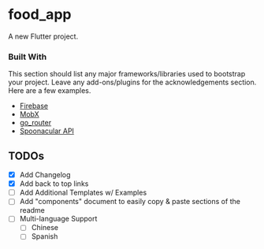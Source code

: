 # food_app

A new Flutter project.

### Built With

This section should list any major frameworks/libraries used to bootstrap your project. Leave any add-ons/plugins for the acknowledgements section. Here are a few examples.

* [Firebase](https://pub.dev/packages/firebase_core)
* [MobX](https://mobx.netlify.app/)
* [go_router](https://pub.dev/packages/go_router)
* [Spoonacular API](https://spoonacular.com/food-api)


<!-- ROADMAP -->
## TODOs

- [x] Add Changelog
- [x] Add back to top links
- [ ] Add Additional Templates w/ Examples
- [ ] Add "components" document to easily copy & paste sections of the readme
- [ ] Multi-language Support
    - [ ] Chinese
    - [ ] Spanish
